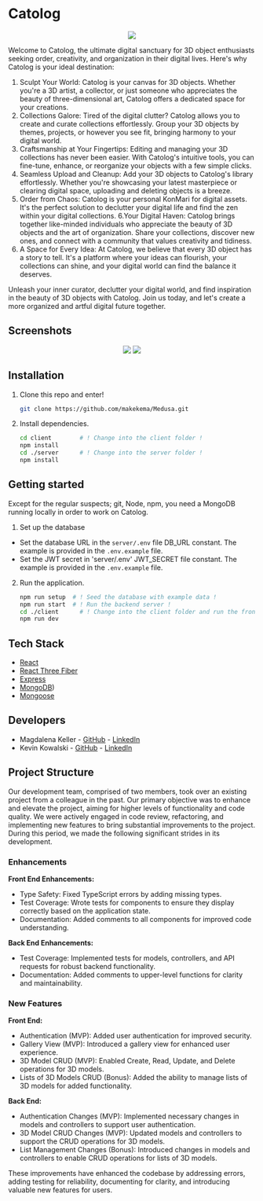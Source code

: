 # Catolog

<p align="center">
  <img src="images/logo.png" />
</p>

Welcome to Catolog, the ultimate digital sanctuary for 3D object enthusiasts seeking order, creativity, and organization in their digital lives. Here's why Catolog is your ideal destination:

1. Sculpt Your World: Catolog is your canvas for 3D objects. Whether you're a 3D artist, a collector, or just someone who appreciates the beauty of three-dimensional art, Catolog offers a dedicated space for your creations.
2. Collections Galore: Tired of the digital clutter? Catolog allows you to create and curate collections effortlessly. Group your 3D objects by themes, projects, or however you see fit, bringing harmony to your digital world.
3. Craftsmanship at Your Fingertips: Editing and managing your 3D collections has never been easier. With Catolog's intuitive tools, you can fine-tune, enhance, or reorganize your objects with a few simple clicks.
4. Seamless Upload and Cleanup: Add your 3D objects to Catolog's library effortlessly. Whether you're showcasing your latest masterpiece or clearing digital space, uploading and deleting objects is a breeze.
5. Order from Chaos: Catolog is your personal KonMari for digital assets. It's the perfect solution to declutter your digital life and find the zen within your digital collections.
6.Your Digital Haven: Catolog brings together like-minded individuals who appreciate the beauty of 3D objects and the art of organization. Share your collections, discover new ones, and connect with a community that values creativity and tidiness.
7. A Space for Every Idea: At Catolog, we believe that every 3D object has a story to tell. It's a platform where your ideas can flourish, your collections can shine, and your digital world can find the balance it deserves.

Unleash your inner curator, declutter your digital world, and find inspiration in the beauty of 3D objects with Catolog. Join us today, and let's create a more organized and artful digital future together.

## Screenshots

<p align="center">
  <img src="images/screenshot-readme-1-a.png" />
  <img src="images/screenshot-readme-1-b.png" />
</p>

## Installation

1. Clone this repo and enter!

   ```bash
   git clone https://github.com/makekema/Medusa.git
   ```

2. Install dependencies.

   ```bash
   cd client		# ! Change into the client folder !
   npm install
   cd ./server		# ! Change into the server folder !
   npm install
   ```

## Getting started

Except for the regular suspects; git, Node, npm, you need a MongoDB running locally in order to work on Catolog. 

1. Set up the database
* Set the database URL in the `server/.env` file DB_URL constant. The example is provided in the `.env.example` file.
* Set the JWT secret in 'server/.env' JWT_SECRET file constant. The example is provided in the `.env.example` file.
  
2. Run the application.

   ```bash
   npm run setup  # ! Seed the database with example data !
   npm run start  # ! Run the backend server !
   cd ./client		# ! Change into the client folder and run the frontend server !
   npm run dev
   ```

## Tech Stack

* [React](https://reactnative.dev/)
* [React Three Fiber](https://github.com/pmndrs/react-three-fiber)
* [Express](https://expressjs.com/)
* [MongoDB](https://www.mongodb.com/))
* [Mongoose](https://mongoosejs.com/)
  
## Developers

* Magdalena Keller - [GitHub](https://github.com/makekema) - [LinkedIn](https://www.linkedin.com/in//)
* Kevin Kowalski - [GitHub](https://github.com/kevin-kowalski) - [LinkedIn](https://www.linkedin.com/in//)

## Project Structure

Our development team, comprised of two members, took over an existing project from a colleague in the past. Our primary objective was to enhance and elevate the project, aiming for higher levels of functionality and code quality. We were actively engaged in code review, refactoring, and implementing new features to bring substantial improvements to the project. During this period, we made the following significant strides in its development.

### Enhancements

**Front End Enhancements:**
- Type Safety: Fixed TypeScript errors by adding missing types.
- Test Coverage: Wrote tests for components to ensure they display correctly based on the application state.
- Documentation: Added comments to all components for improved code understanding.

**Back End Enhancements:**
- Test Coverage: Implemented tests for models, controllers, and API requests for robust backend functionality.
- Documentation: Added comments to upper-level functions for clarity and maintainability.

### New Features

**Front End:**
- Authentication (MVP): Added user authentication for improved security.
- Gallery View (MVP): Introduced a gallery view for enhanced user experience.
- 3D Model CRUD (MVP): Enabled Create, Read, Update, and Delete operations for 3D models.
- Lists of 3D Models CRUD (Bonus): Added the ability to manage lists of 3D models for added functionality.

**Back End:**
- Authentication Changes (MVP): Implemented necessary changes in models and controllers to support user authentication.
- 3D Model CRUD Changes (MVP): Updated models and controllers to support the CRUD operations for 3D models.
- List Management Changes (Bonus): Introduced changes in models and controllers to enable CRUD operations for lists of 3D models.

These improvements have enhanced the codebase by addressing errors, adding testing for reliability, documenting for clarity, and introducing valuable new features for users.

